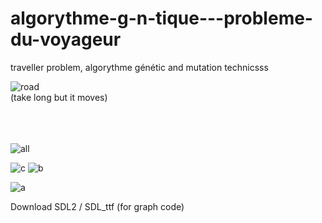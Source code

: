 # algorythme-g-n-tique---probleme-du-voyageur
traveller problem, algorythme génétic and mutation technicsss


![road](https://user-images.githubusercontent.com/54853371/85343888-6b155e00-b4ee-11ea-9e69-23b541b142de.gif)<br>
(take long but it moves)
<br><br><br><br>

![all](https://user-images.githubusercontent.com/54853371/85343854-589b2480-b4ee-11ea-8fd2-05ccb7e25c9f.gif)

![c](https://user-images.githubusercontent.com/54853371/85343849-56d16100-b4ee-11ea-89d1-47d543a21ede.png)
![b](https://user-images.githubusercontent.com/54853371/85343851-58028e00-b4ee-11ea-911b-79b221d2e3f2.png)

![a](https://user-images.githubusercontent.com/54853371/85343886-6a7cc780-b4ee-11ea-820a-54a54a138981.png)



Download SDL2 / SDL_ttf (for graph code)
